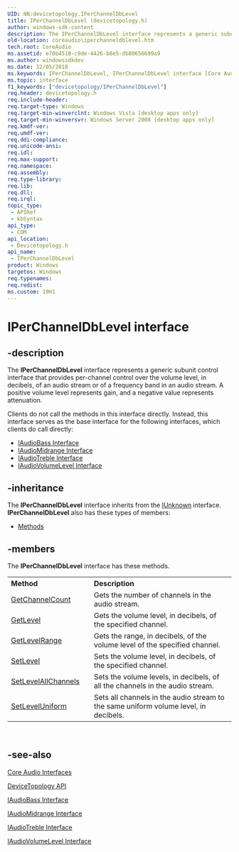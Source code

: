 ```yaml
---
UID: NN:devicetopology.IPerChannelDbLevel
title: IPerChannelDbLevel (devicetopology.h)
author: windows-sdk-content
description: The IPerChannelDbLevel interface represents a generic subunit control interface that provides per-channel control over the volume level, in decibels, of an audio stream or of a frequency band in an audio stream.
old-location: coreaudio\iperchanneldblevel.htm
tech.root: CoreAudio
ms.assetid: e70b4518-c9de-4426-b8e5-db80656699a9
ms.author: windowssdkdev
ms.date: 12/05/2018
ms.keywords: IPerChannelDbLevel, IPerChannelDbLevel interface [Core Audio], IPerChannelDbLevel interface [Core Audio],described, coreaudio.iperchanneldblevel, devicetopology/IPerChannelDbLevel
ms.topic: interface
f1_keywords: ["devicetopology/IPerChannelDbLevel"]
req.header: devicetopology.h
req.include-header: 
req.target-type: Windows
req.target-min-winverclnt: Windows Vista [desktop apps only]
req.target-min-winversvr: Windows Server 2008 [desktop apps only]
req.kmdf-ver: 
req.umdf-ver: 
req.ddi-compliance: 
req.unicode-ansi: 
req.idl: 
req.max-support: 
req.namespace: 
req.assembly: 
req.type-library: 
req.lib: 
req.dll: 
req.irql: 
topic_type:
 - APIRef
 - kbSyntax
api_type:
 - COM
api_location:
 - Devicetopology.h
api_name:
 - IPerChannelDbLevel
product: Windows
targetos: Windows
req.typenames: 
req.redist: 
ms.custom: 19H1
---
```


# IPerChannelDbLevel interface


## -description



The <b>IPerChannelDbLevel</b> interface represents a generic subunit control interface that provides per-channel control over the volume level, in decibels, of an audio stream or of a frequency band in an audio stream. A positive volume level represents gain, and a negative value represents attenuation.

Clients do not call the methods in this interface directly. Instead, this interface serves as the base interface for the following interfaces, which clients do call directly:

<ul>
<li>
<a href="https://docs.microsoft.com/windows/desktop/api/devicetopology/nn-devicetopology-iaudiobass">IAudioBass Interface</a>
</li>
<li>
<a href="https://docs.microsoft.com/windows/desktop/api/devicetopology/nn-devicetopology-iaudiomidrange">IAudioMidrange Interface</a>
</li>
<li>
<a href="https://docs.microsoft.com/windows/desktop/api/devicetopology/nn-devicetopology-iaudiotreble">IAudioTreble Interface</a>
</li>
<li>
<a href="https://docs.microsoft.com/windows/desktop/api/devicetopology/nn-devicetopology-iaudiovolumelevel">IAudioVolumeLevel Interface</a>
</li>
</ul>



## -inheritance

The <b xmlns:loc="http://microsoft.com/wdcml/l10n">IPerChannelDbLevel</b> interface inherits from the <a href="https://docs.microsoft.com/windows/desktop/api/unknwn/nn-unknwn-iunknown">IUnknown</a> interface. <b>IPerChannelDbLevel</b> also has these types of members:
<ul>
<li><a href="https://docs.microsoft.com/">Methods</a></li>
</ul>

## -members

The <b>IPerChannelDbLevel</b> interface has these methods.
<table class="members" id="memberListMethods">
<tr>
<th align="left" width="37%">Method</th>
<th align="left" width="63%">Description</th>
</tr>
<tr data="declared;">
<td align="left" width="37%">
<a href="https://docs.microsoft.com/windows/desktop/api/devicetopology/nf-devicetopology-iperchanneldblevel-getchannelcount">GetChannelCount</a>
</td>
<td align="left" width="63%">
Gets the number of channels in the audio stream.

</td>
</tr>
<tr data="declared;">
<td align="left" width="37%">
<a href="https://docs.microsoft.com/windows/desktop/api/devicetopology/nf-devicetopology-iperchanneldblevel-getlevel">GetLevel</a>
</td>
<td align="left" width="63%">
Gets the volume level, in decibels, of the specified channel.

</td>
</tr>
<tr data="declared;">
<td align="left" width="37%">
<a href="https://docs.microsoft.com/windows/desktop/api/devicetopology/nf-devicetopology-iperchanneldblevel-getlevelrange">GetLevelRange</a>
</td>
<td align="left" width="63%">
Gets the range, in decibels, of the volume level of the specified channel.

</td>
</tr>
<tr data="declared;">
<td align="left" width="37%">
<a href="https://docs.microsoft.com/windows/desktop/api/devicetopology/nf-devicetopology-iperchanneldblevel-setlevel">SetLevel</a>
</td>
<td align="left" width="63%">
Sets the volume level, in decibels, of the specified channel.

</td>
</tr>
<tr data="declared;">
<td align="left" width="37%">
<a href="https://docs.microsoft.com/windows/desktop/api/devicetopology/nf-devicetopology-iperchanneldblevel-setlevelallchannels">SetLevelAllChannels</a>
</td>
<td align="left" width="63%">
Sets the volume levels, in decibels, of all the channels in the audio stream.

</td>
</tr>
<tr data="declared;">
<td align="left" width="37%">
<a href="https://docs.microsoft.com/windows/desktop/api/devicetopology/nf-devicetopology-iperchanneldblevel-setleveluniform">SetLevelUniform</a>
</td>
<td align="left" width="63%">
Sets all channels in the audio stream to the same uniform volume level, in decibels.

</td>
</tr>
</table> 


## -see-also




<a href="https://docs.microsoft.com/windows/desktop/CoreAudio/core-audio-interfaces">Core Audio Interfaces</a>



<a href="https://docs.microsoft.com/windows/desktop/CoreAudio/devicetopology-api">DeviceTopology API</a>



<a href="https://docs.microsoft.com/windows/desktop/api/devicetopology/nn-devicetopology-iaudiobass">IAudioBass Interface</a>



<a href="https://docs.microsoft.com/windows/desktop/api/devicetopology/nn-devicetopology-iaudiomidrange">IAudioMidrange Interface</a>



<a href="https://docs.microsoft.com/windows/desktop/api/devicetopology/nn-devicetopology-iaudiotreble">IAudioTreble Interface</a>



<a href="https://docs.microsoft.com/windows/desktop/api/devicetopology/nn-devicetopology-iaudiovolumelevel">IAudioVolumeLevel Interface</a>
 

 

